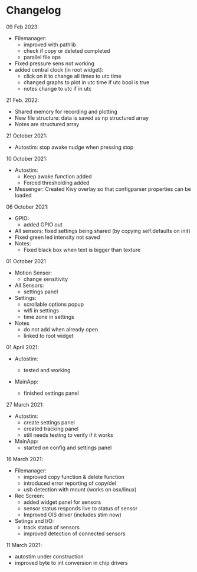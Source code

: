 # Changelog

09 Feb 2023:
- Filemanager:
    - improved with pathlib
    - check if copy or deleted completed
    - parallel file ops
- Fixed pressure sens not working
- added central clock (in root widget):
    - click on it to change all times to utc time
    - changed graphs to plot in utc time if utc bool is true
    - notes change to utc if in utc

21 Feb. 2022:
- Shared memory for recording and plotting
- New file structure: data is saved as np structured array
- Notes are structured array

21 October 2021:
- Autostim: stop awake nudge when pressing stop

10 October 2021:
- Autostim:
    - Keep awake function added
    - Forced thresholding added
- Messenger: Created Kivy overlay so that configparser properties can be loaded


06 October 2021:
- GPIO:
    - added GPIO out
- All sensors: fixed settings being shared (by copying self.defaults on init)
- Fixed green led intensity not saved 
- Notes:
    - Fixed black box when text is bigger than texture


01 October 2021
- Motion Sensor:
    - change sensitivity
- All Sensors:
    - settings panel
- Settings:
    - scrollable options popup
    - wifi in settings
    - time zone in settings
- Notes
    - do not add when already open
    - linked to root widget

01 April 2021:
- Autostim:
    - tested and working

- MainApp:
    - finished settings panel

27 March 2021:
- Autostim:
    - create settings panel
    - created tracking panel
    - still needs testing to verify if it works
- MainApp:
    - started on config and settings panel

16 March 2021:
- Filemanager:
    - improved copy function & delete function
    - introduced error reporting of copy/del
    - usb detection with mount (works on osx/linux)
- Rec Screen:
    - added widget panel for sensors
    - sensor status responds live to status of sensor
    - Improved OIS driver (includes stim now)
- Setings and I/O:
    - track status of sensors
    - improved detection of connected sensors

11 March 2021:
-   autostim under construction
-   improved byte to int conversion in chip drivers
